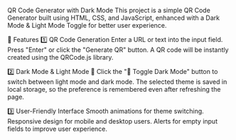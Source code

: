QR Code Generator with Dark Mode
This project is a simple QR Code Generator built using HTML, CSS, and JavaScript, enhanced with a Dark Mode & Light Mode Toggle for better user experience.

🔹 Features
1️⃣ QR Code Generation
Enter a URL or text into the input field.
Press "Enter" or click the "Generate QR" button.
A QR code will be instantly created using the QRCode.js library.

2️⃣ Dark Mode & Light Mode 🌙
Click the "🌙 Toggle Dark Mode" button to switch between light mode and dark mode.
The selected theme is saved in local storage, so the preference is remembered even after refreshing the page.

3️⃣ User-Friendly Interface
Smooth animations for theme switching.
Responsive design for mobile and desktop users.
Alerts for empty input fields to improve user experience.
